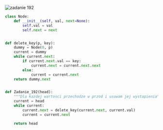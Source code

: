 <picture>
  <source srcset="../../srt/zbior_zadan/192.png" media="(prefers-color-scheme: light)">
  <source srcset="../../srt/zbior_zadan/black_192.png" media="(prefers-color-scheme: dark)">
  <img src="../../srt/zbior_zadan/black_192.png" alt="zadanie 192">
</picture>

```python
class Node:
    def __init__(self, val, next=None):
        self.val = val
        self.next = next


def delete_key(p, key):
    dummy = Node(0, p)
    current = dummy
    while current.next:
        if current.next.val == key:
            current.next = current.next.next
        else:
            current = current.next
    return dummy.next


def Zadanie_192(head):
    """Dla kazdej wartosci przechodze w przod i usuwam jej wystapienia"""
    current = head
    while current:
        current.next = delete_key(current.next, current.val)
        current = current.next

    return head
```

